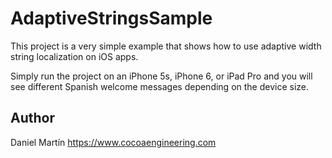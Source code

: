 #  AdaptiveStringsSample

This project is a very simple example that shows how to use adaptive width string localization on iOS apps.

Simply run the project on an iPhone 5s, iPhone 6, or iPad Pro and you will see different Spanish welcome messages depending on the device size.

## Author

Daniel Martín https://www.cocoaengineering.com
